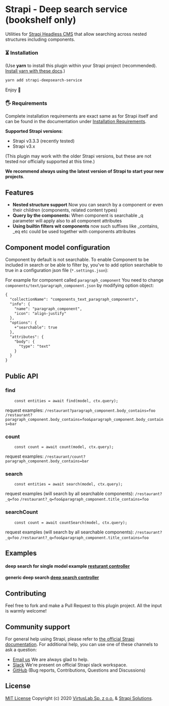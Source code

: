 # Strapi - Deep search service (bookshelf only)

Utilities for [Strapi Headless CMS](https://github.com/strapi/strapi) that allow
searching across nested structures including components.

### ⏳ Installation

(Use **yarn** to install this plugin within your Strapi project (recommended).
[Install yarn with these docs](https://yarnpkg.com/lang/en/docs/install/).)

```bash
yarn add strapi-deepsearch-service
```

Enjoy 🎉

### 🖐 Requirements

Complete installation requirements are exact same as for Strapi itself and can
be found in the documentation under
<a href="https://strapi.io/documentation/v3.x/installation/cli.html#step-1-make-sure-requirements-are-met">Installation
Requirements</a>.

**Supported Strapi versions**:

- Strapi v3.3.3 (recently tested)
- Strapi v3.x

(This plugin may work with the older Strapi versions, but these are not tested
nor officially supported at this time.)

**We recommend always using the latest version of Strapi to start your new
projects**.

## Features

- **Nested structure support** Now you can search by a component or even their
  children (components, related content types)
- **Query by the components:** When component is searchable \_q parameter will
  apply also to all component attributes
- **Using builtin filters wit components** now such suffixes like \_contains,
  \_eq etc could be used together with components attributes

## Component model configuration

Component by default is not searchable. To enable Component to be included in
search or be able to filter by, you've to add option searchable to true in a
configuration json file (`*.settings.json`):

For example for component called `paragraph_component` You need to change
`components/text/paragraph_component.json` by modifying option object:

```diff
{
  "collectionName": "components_text_paragraph_components",
  "info": {
    "name": "paragraph_component",
    "icon": "align-justify"
  },
  "options": {
    +"searchable": true
  },
  "attributes": {
    "body": {
      "type": "text"
    }
  }
}
```

## Public API

### find

```
    const entities = await find(model, ctx.query);
```

request examples: `/restaurant?paragraph_component.body_contains=foo`
`/restaurant?paragraph_component.body_contains=foo&paragraph_component.body_contains=bar`

### count

```
    const count = await count(model, ctx.query);
```

request examples: `/restaurant/count?paragraph_component.body_contains=bar`

### search

```
    const entities = await search(model, ctx.query);
```

request examples (will search by all searchable components):
`/restaurant?_q=foo` `/restaurant?_q=foo&paragraph_component.title_contains=foo`

### searchCount

```
    const count = await countSearch(model, ctx.query);
```

request examples (will search by all searchable components):
`/restaurant?_q=foo` `/restaurant?_q=foo&paragraph_component.title_contains=foo`

## Examples

#### deep search for single model example [resturant controller](examples/restaurant.js)

#### generic deep search [deep search controller](examples/global-endpoint.js)

## Contributing

Feel free to fork and make a Pull Request to this plugin project. All the input
is warmly welcome!

## Community support

For general help using Strapi, please refer to
[the official Strapi documentation](https://strapi.io/documentation/). For
additional help, you can use one of these channels to ask a question:

- [Email us](mailto:strapi@virtuslab.com) We are always glad to help.
- [Slack](http://slack.strapi.io) We're present on official Strapi slack
  workspace.
- [GitHub](https://github.com/VirtusLab/strapi-molecules/issues) (Bug reports,
  Contributions, Questions and Discussions)

## License

[MIT License](LICENSE.md) Copyright (c) 2020
[VirtusLab Sp. z o.o.](https://virtuslab.com/) &amp;
[Strapi Solutions](https://strapi.io/).
